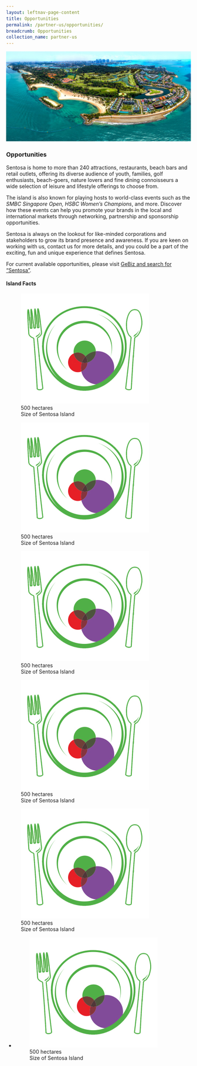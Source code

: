 ```yaml
---
layout: leftnav-page-content
title: Opportunities
permalink: /partner-us/opportunities/
breadcrumb: Opportunities
collection_name: partner-us
---
```

<div class="row">
	<div class="col is-12">
		<figure style="margin:0;">
			<img src="/images/partner-us/opportunities/sentosa-aerial.jpg" alt="Image of Sentosa (Aerial View)"/>
		</figure>
	</div>
</div>

### **Opportunities**

Sentosa is home to more than 240 attractions, restaurants, beach bars and retail outlets, offering its diverse audience of youth, families, golf enthusiasts, beach-goers, nature lovers and fine dining connoisseurs a wide selection of leisure and lifestyle offerings to choose from.

 The island is also known for playing hosts to world-class events such as the *SMBC Singapore Open, HSBC Women’s Champions*, and more. Discover how these events can help you promote your brands in the local and international markets through networking, partnership and sponsorship opportunities.

Sentosa is always on the lookout for like-minded corporations and stakeholders to grow its brand presence and awareness.  If you are keen on working with us, contact us for more details, and you could be a part of the exciting, fun and unique experience that defines Sentosa.

For current available opportunities, please visit [GeBiz and search for “Sentosa”](https://www.gebiz.gov.sg/). 

#### **Island Facts**

<div class="row">
    <div class="col is-4">
        <figure>
            <img src="/images/partner-us/opportunities/island-facts-dining.jpg" alt="Image of Island">
            <figcaption class="has-text-danger">500 hectares</figcaption>
            Size of Sentosa Island
        </figure>
    </div>
    <div class="col is-4">
        <figure>
            <img src="/images/partner-us/opportunities/island-facts-dining.jpg" alt="Image of Island">
            <figcaption class="has-text-danger">500 hectares</figcaption>
            Size of Sentosa Island
        </figure>
    </div>
</div>
<div class="row">
    <div class="col is-4">
        <figure>
            <img src="/images/partner-us/opportunities/island-facts-dining.jpg" alt="Image of Island">
            <figcaption class="has-text-danger">500 hectares</figcaption>
            Size of Sentosa Island
        </figure>
    </div>
    <div class="col is-4">
        <figure>
            <img src="/images/partner-us/opportunities/island-facts-dining.jpg" alt="Image of Island">
            <figcaption class="has-text-danger">500 hectares</figcaption>
            Size of Sentosa Island
        </figure>
    </div>
</div>
<div class="row">
    <div class="col is-4">
        <figure>
            <img src="/images/partner-us/opportunities/island-facts-dining.jpg" alt="Image of Island">
            <figcaption class="has-text-danger">500 hectares</figcaption>
            Size of Sentosa Island
        </figure>
    </div>
</div>

<ul>
    <li>
        <figure>
            <img src="/images/partner-us/opportunities/island-facts-dining.jpg" alt="Image of Island">
            <figcaption class="has-text-danger">500 hectares</figcaption>
            Size of Sentosa Island
        </figure>
    </li>
</ul>